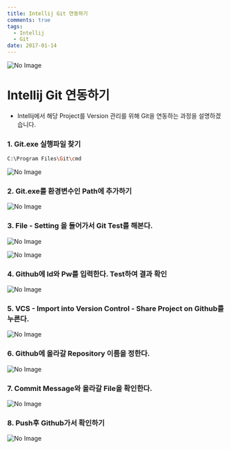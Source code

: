 ```yaml
---
title: Intellij Git 연동하기
comments: true
tags:
  - Intellij
  - Git
date: 2017-01-14
---
```

![No Image](/assets/logo/Intellij.png)

# **Intellij Git 연동하기**

- Intellij에서 해당 Project를 Version 관리를 위해 Git을 연동하는 과정을 설명하겠습니다.

### 1. Git.exe 실행파일 찾기

```bash
C:\Program Files\Git\cmd
```

![No Image](/assets/posts/20170114/1.PNG)

### 2. Git.exe를 환경변수인 Path에 추가하기

![No Image](/assets/posts/20170114/2.PNG)

### 3. File - Setting 을 들어가서 Git Test를 해본다.

![No Image](/assets/posts/20170114/3.PNG)

![No Image](/assets/posts/20170114/4.PNG)

### 4. Github에 Id와 Pw를 입력한다. Test하여 결과 확인

![No Image](/assets/posts/20170114/5.PNG)

### 5. VCS - Import into Version Control - Share Project on Github를 누른다.

![No Image](/assets/posts/20170114/6.PNG)

### 6. Github에 올라갈 Repository 이름을 정한다.

![No Image](/assets/posts/20170114/7.PNG)

### 7. Commit Message와 올라갈 File을 확인한다.

![No Image](/assets/posts/20170114/8.PNG)

### 8. Push후 Github가서 확인하기

![No Image](/assets/posts/20170114/9.PNG)

